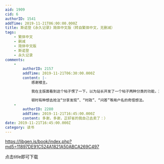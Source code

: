 ```yaml
---
aid: 1909
cid: 6
authorID: 1541
addTime: 2019-11-21T06:00:00.000Z
title: 斯诺登《永久记录》简体中文版（转自繁体中文，无删减）
tags:
    - 繁体中文
    - 删减
    - 简体中文版
    - 斯诺登
    - 永久记录
comments:
    -
        authorID: 2157
        addTime: 2019-11-21T06:30:00.000Z
        content: |-
            感谢楼主。

            我在主版面看到这个帖子愣了一下，以为站长开发了一个帖子两种分类的功能，还在奇怪，斯诺登为什么会分类到音乐。

            顿时有种想去抢注“分享发现”、“时政”、“问答”等用户名的奇怪想法。
    -
        authorID: 2280
        addTime: 2019-11-21T16:45:00.000Z
        content: 多谢，多谢，正好省的我自己去卖了：）
date: 2019-11-21T16:45:00.000Z
category: 读书
---
```


https://libgen.is/book/index.php?md5=11897DE91C524A1821A50ABCA269C497

点击title即可下载
